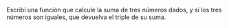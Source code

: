 Escribí una función que calcule la suma de tres números dados, y si los tres números son iguales, que devuelva el triple de su suma.